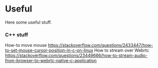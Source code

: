 # Useful

Here some useful stuff.

### C++ stuff
How-to move mouse https://stackoverflow.com/questions/2433447/how-to-set-mouse-cursor-position-in-c-on-linux
How to stream over Webrtc https://stackoverflow.com/questions/23449666/how-to-stream-audio-from-browser-to-webrtc-native-c-application

